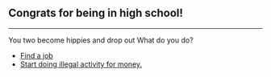 ## Congrats for being in high school! 
---
You two become hippies and drop out What do you do?

* [Find a job](jo.md)
* [Start doing illegal activity for money.](il.md)

